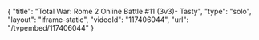 {
    "title": "Total War: Rome 2 Online Battle #11 (3v3)- Tasty",
    "type": "solo",
    "layout": "iframe-static",
    "videoId": "117406044",
    "url": "\/tvpembed\/117406044"
}